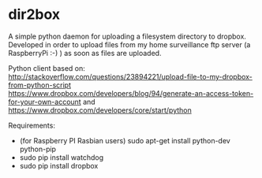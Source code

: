 dir2box
=======

A simple python daemon for uploading a filesystem directory to dropbox. Developed in order to upload files from my home 
surveillance ftp server (a RaspberryPi :-) ) as soon as files are uploaded.

Python client based on: http://stackoverflow.com/questions/23894221/upload-file-to-my-dropbox-from-python-script
https://www.dropbox.com/developers/blog/94/generate-an-access-token-for-your-own-account
and https://www.dropbox.com/developers/core/start/python

Requirements:

 * (for Raspberry PI Rasbian users) sudo apt-get install python-dev python-pip
 * sudo pip install watchdog
 * sudo pip install dropbox

